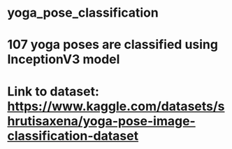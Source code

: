 # yoga_pose_classification
# 107 yoga poses are classified using InceptionV3 model
# Link to dataset: https://www.kaggle.com/datasets/shrutisaxena/yoga-pose-image-classification-dataset
